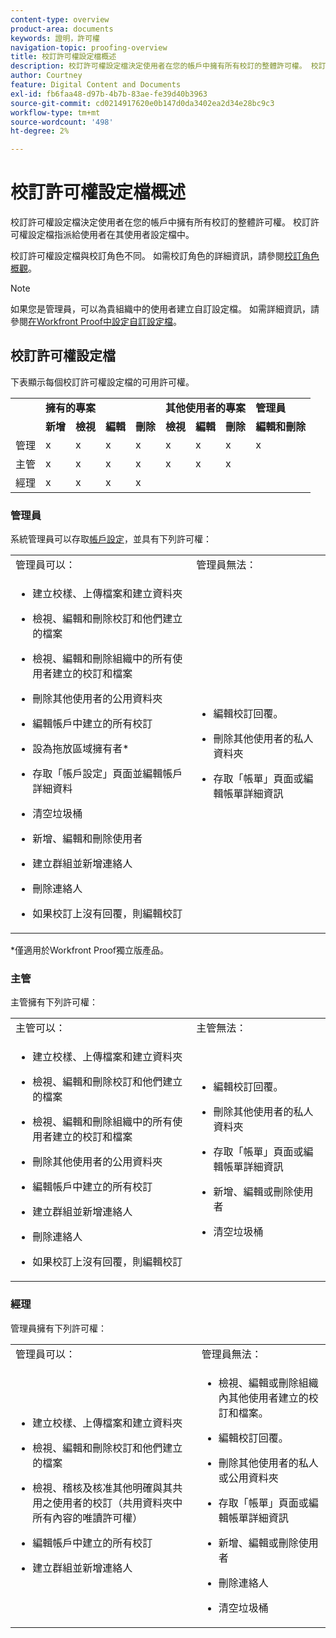 ```yaml
---
content-type: overview
product-area: documents
keywords: 證明，許可權
navigation-topic: proofing-overview
title: 校訂許可權設定檔概述
description: 校訂許可權設定檔決定使用者在您的帳戶中擁有所有校訂的整體許可權。 校訂許可權設定檔指派給使用者在其使用者設定檔中。 校訂許可權設定檔與校訂角色不同。
author: Courtney
feature: Digital Content and Documents
exl-id: fb6faa48-d97b-4b7b-83ae-fe39d40b3963
source-git-commit: cd0214917620e0b147d0da3402ea2d34e28bc9c3
workflow-type: tm+mt
source-wordcount: '498'
ht-degree: 2%

---
```


# 校訂許可權設定檔概述

<!--Audited: 12/2023-->

校訂許可權設定檔決定使用者在您的帳戶中擁有所有校訂的整體許可權。 校訂許可權設定檔指派給使用者在其使用者設定檔中。

校訂許可權設定檔與校訂角色不同。 如需校訂角色的詳細資訊，請參閱[校訂角色概觀](../../../review-and-approve-work/proofing/proofing-overview/proof-roles.md)。

>[!NOTE]
>
>如果您是管理員，可以為貴組織中的使用者建立自訂設定檔。 如需詳細資訊，請參閱[在Workfront Proof中設定自訂設定檔](../../../workfront-proof/wp-acct-admin/account-settings/configure-custom-profiles.md)。

<!--
<p data-mc-conditions="QuicksilverOrClassic.Draft mode">Consider the following about roles and permissions:</p>
-->

<!--
<ul data-mc-conditions="QuicksilverOrClassic.Draft mode">
<li> <p>Assigned profile permissions relate only to the users and items in your own account. The exception is in the case of Satellite accounts, where the Administrator and Billing Administrator for the main (hub) accounts can access and manage the account settings and billing of those accounts from the hub account level.</p> </li>
<li> <p>Billing Administrators and Administrators can delete users. This can only be done in Account settings.</p> </li>
<li>When Billing Administrators and Administrators view proofs that are owned by other users in their account, they view them with the role of a Reviewer.</li>
<li>Using the Read Only role, Billing Administrators and Administrators can access proofs in folders shared with them or in folders created by them. </li>
</ul>
-->

## 校訂許可權設定檔

下表顯示每個校訂許可權設定檔的可用許可權。

<table style="table-layout:auto">
  <tr>
   <td colspan="1" ><strong></strong>
   </td>
   <td colspan="4" ><strong>擁有的專案</strong>
   </td>
   <td colspan="3" ><strong>其他使用者的專案</strong>
   </td>
   <td><strong>管理員</strong>
   </td>
  </tr>
  <tr>
   <td>
   </td>
   <td><strong>新增</strong>
   </td>
   <td><strong>檢視</strong>
   </td>
   <td><strong>編輯</strong>
   </td>
   <td><strong>刪除</strong>
   </td>
   <td><strong>檢視</strong>
   </td>
   <td><strong>編輯</strong>
   </td>
   <td><strong>刪除</strong>
   </td>
   <td><strong>編輯和刪除</strong>
   </td>
  </tr>
  <tr>
   <td>管理
   </td>
   <td>x
   </td>
   <td>x
   </td>
   <td>x
   </td>
   <td>x
   </td>
   <td>x
   </td>
   <td>x
   </td>
   <td>x
   </td>
   <td>x
   </td>
  </tr>
  <tr>
   <td>主管
   </td>
   <td>x
   </td>
   <td>x
   </td>
   <td>x
   </td>
   <td>x
   </td>
   <td>x
   </td>
   <td>x
   </td>
   <td>x
   </td>
   <td>
   </td>
  </tr>
  <tr>
   <td>經理
   </td>
   <td>x
   </td>
   <td>x
   </td>
   <td>x
   </td>
   <td>x
   </td>
   <td>
   </td>
   <td>
   </td>
   <td>
   </td>
   <td>
   </td>
  </tr>
</table>

### 管理員

系統管理員可以存取[帳戶設定](https://support.workfront.com/hc/en-us/sections/115000912147-Account-Settings)，並具有下列許可權：

<table style="table-layout:auto"> 
 <col> 
 <col> 
 <tbody> 
  <tr> 
   <td>管理員可以：</td> 
   <td>管理員無法：</td> 
  </tr> 
  <tr> 
   <td> 
    <ul> 
     <li> <p>建立校樣、上傳檔案和建立資料夾</p> </li> 
     <li> <p>檢視、編輯和刪除校訂和他們建立的檔案</p> </li> 
     <li> <p>檢視、編輯和刪除組織中的所有使用者建立的校訂和檔案</p> </li> 
     <li> <p>刪除其他使用者的公用資料夾</p> </li> 
     <li> <p>編輯帳戶中建立的所有校訂</p> </li> 
     <li> <p>設為拖放區域擁有者*</p> </li> 
     <li> <p>存取「帳戶設定」頁面並編輯帳戶詳細資料</p> </li> 
     <li> <p>清空垃圾桶</p> </li> 
     <li> <p>新增、編輯和刪除使用者</p> </li> 
     <li> <p>建立群組並新增連絡人</p> </li> 
     <li> <p>刪除連絡人</p> </li> 
     <li> <p>如果校訂上沒有回覆，則編輯校訂</p> </li> 
    </ul> </td> 
   <td> 
    <ul> 
     <li> <p>編輯校訂回覆。</p> </li> 
     <li> <p>刪除其他使用者的私人資料夾</p> </li> 
     <li> <p>存取「帳單」頁面或編輯帳單詳細資訊</p> </li> 
    </ul> </td> 
  </tr> 
 </tbody> 
</table>

&#42;僅適用於Workfront Proof獨立版產品。

### 主管

主管擁有下列許可權：

<table style="table-layout:auto"> 
 <col> 
 <col> 
 <tbody> 
  <tr> 
   <td>主管可以：</td> 
   <td>主管無法：</td> 
  </tr> 
  <tr> 
   <td> 
    <ul> 
     <li> <p>建立校樣、上傳檔案和建立資料夾</p> </li> 
     <li> <p>檢視、編輯和刪除校訂和他們建立的檔案</p> </li> 
     <li> <p>檢視、編輯和刪除組織中的所有使用者建立的校訂和檔案</p> </li> 
     <li> <p>刪除其他使用者的公用資料夾</p> </li> 
     <li> <p>編輯帳戶中建立的所有校訂</p> </li> 
     <li> <p>建立群組並新增連絡人</p> </li> 
     <li> <p>刪除連絡人</p> </li> 
     <li> <p>如果校訂上沒有回覆，則編輯校訂</p> </li> 
    </ul> </td> 
   <td> 
    <ul> 
     <li> <p>編輯校訂回覆。</p> </li> 
     <li> <p>刪除其他使用者的私人資料夾</p> </li> 
     <li> <p>存取「帳單」頁面或編輯帳單詳細資訊</p> </li> 
     <li> <p>新增、編輯或刪除使用者</p> </li> 
     <li> <p>清空垃圾桶</p> </li> 
    </ul> </td> 
  </tr> 
 </tbody> 
</table>

### 經理

管理員擁有下列許可權：

<table style="table-layout:auto"> 
 <col> 
 <col> 
 <tbody> 
  <tr> 
   <td>管理員可以：</td> 
   <td>管理員無法：</td> 
  </tr> 
  <tr> 
   <td> 
    <ul> 
     <li> <p>建立校樣、上傳檔案和建立資料夾</p> </li> 
     <li> <p>檢視、編輯和刪除校訂和他們建立的檔案</p> </li> 
     <li> <p>檢視、稽核及核准其他明確與其共用之使用者的校訂（共用資料夾中所有內容的唯讀許可權）</p> </li> 
     <li> <p>編輯帳戶中建立的所有校訂</p> </li> 
     <li> <p>建立群組並新增連絡人</p> </li> 
    </ul> </td> 
   <td> 
    <ul> 
     <li> <p>檢視、編輯或刪除組織內其他使用者建立的校訂和檔案。 </p> </li><li><p>編輯校訂回覆。</p> </li> 
     <li> <p>刪除其他使用者的私人或公用資料夾</p> </li> 
     <li> <p>存取「帳單」頁面或編輯帳單詳細資訊</p> </li> 
     <li> <p>新增、編輯或刪除使用者</p> </li> 
     <li> <p> 刪除連絡人</p> </li> 
     <li> <p>清空垃圾桶</p> </li> 
    </ul> </td> 
  </tr> 
 </tbody> 
</table>

<!--
<h3 data-mc-conditions="QuicksilverOrClassic.Draft mode">Observer</h3>
-->

<!--
<p data-mc-conditions="QuicksilverOrClassic.Draft mode">Observers have the following permissions:</p>
-->

<!--
<p data-mc-conditions="QuicksilverOrClassic.Draft mode"> <img src="assets/cleaner2.png">Can see, review, and approve proofs of other users that are explicitly shared with them (Read-only rights to everything in a shared folder). For more information, see <a href="../../../workfront-proof/wp-work-proofsfiles/share-proofs-and-files/manage-proof-roles.md" class="MCXref xref">Manage Proof Roles in Workfront Proof</a>.</p>
-->

<!--
<p data-mc-conditions="QuicksilverOrClassic.Draft mode"> <img src="assets/cleaner2.png">Can view files that are explicitly shared with them. </p>
-->

<!--
<p data-mc-conditions="QuicksilverOrClassic.Draft mode"> <img src="assets/no2.png">Cannot create proofs, upload files, and create folders. For more information, see <a href="../../../workfront-proof/wp-work-proofsfiles/create-proofs-and-files/upload-files-web-content.md" class="MCXref xref">Upload Files and Web Content to Workfront Proof</a>.</p>
-->

<!--
<p data-mc-conditions="QuicksilverOrClassic.Draft mode"> <img src="assets/no2.png">Cannot view, edit, or delete proofs and files created by other users in the organization.</p>
-->

<!--
<p data-mc-conditions="QuicksilverOrClassic.Draft mode"> <img src="assets/no2.png">Cannot edit proofs or replies.</p>
-->

<!--
<p data-mc-conditions="QuicksilverOrClassic.Draft mode"> <img src="assets/no2.png">Cannot delete any items created in the organization.</p>
-->

<!--
<p data-mc-conditions="QuicksilverOrClassic.Draft mode"> <img src="assets/no2.png">Cannot access the Billing page or Account settings. For more information, see <a href="../../../workfront-proof/wp-billingsettings/manage-your-billing/wp-billing-page.md" class="MCXref xref">The Workfront Proof Billing Page</a> and <a href="../../../workfront-proof/wp-acct-admin/account-settings/account-settings.md" class="MCXref xref">Account settings in Workfront Proof</a>.</p>
-->

<!--
<p data-mc-conditions="QuicksilverOrClassic.Draft mode"> <img src="assets/no2.png">Cannot be set as the Dropzone owner. For more information, see <a href="../../../workfront-proof/wp-acct-admin/account-settings/configure-dropzone-in-wp.md" class="MCXref xref">Configure the dropzone in Workfront Proof</a>.</p>
-->

<!--
<p data-mc-conditions="QuicksilverOrClassic.Draft mode"> <img src="assets/no2.png">Cannot empty the trash. For more information, see <a href="../../../workfront-proof/wp-work-proofsfiles/manage-your-work/restore-and-empty-trash.md" class="MCXref xref">Restore and Empty the Trash in Workfront Proof</a>.</p>
-->

<!--
<p data-mc-conditions="QuicksilverOrClassic.Draft mode"> <img src="assets/no2.png">Cannot add, edit, or delete users. </p>
-->

<!--
<p data-mc-conditions="QuicksilverOrClassic.Draft mode"> <img src="assets/no2.png">Cannot create groups or add new contacts. </p>
-->

<!--
<p data-mc-conditions="QuicksilverOrClassic.Draft mode"> <img src="assets/no2.png">Cannot delete contacts. </p>
-->


<!--
<p data-mc-conditions="QuicksilverOrClassic.Draft mode">Menus and functions available to Observers are limited. </p>>
-->

<!--
<li data-mc-conditions="QuicksilverOrClassic.Draft mode">Observers do not see the Header menu or the green New menu in their Dashboard</li>>
-->

<!--
<li data-mc-conditions="QuicksilverOrClassic.Draft mode">Observers do not see the following links in their Settings: Account settings, Billing </li>>
-->

<!--
<h3 data-mc-conditions="QuicksilverOrClassic.Draft mode">Guest</h3>
-->

<!--
<p data-mc-conditions="QuicksilverOrClassic.Draft mode">The Guest profile is used to give access to proofs for reviewers who do not have their own Workfront Proof account. Guests can access proofs shared with them directly via their personal email notifications.</p>
-->

<!--
<p data-mc-conditions="QuicksilverOrClassic.Draft mode"> <img src="assets/cleaner2.png">Can view, review, and approve proofs that are explicitly shared with them.</p>
-->

<!--
<p data-mc-conditions="QuicksilverOrClassic.Draft mode"> <img src="assets/cleaner2.png">Can view files that are explicitly shared with them.</p>
-->

<!--
<p data-mc-conditions="QuicksilverOrClassic.Draft mode"> <img src="assets/no2.png">Cannot access the Dashboard.</p>
-->

<!--
<p data-mc-conditions="QuicksilverOrClassic.Draft mode"> <img src="assets/no2.png">Cannot have folders shared with them. For more information, see <a href="../../../workfront-proof/wp-work-proofsfiles/organize-your-work/manage-folders.md" class="MCXref xref">Manage Folders in Workfront Proof</a>.</p>
-->

<!--
<p data-mc-conditions="QuicksilverOrClassic.Draft mode"> <img src="assets/no2.png">Cannot be added as Authors or Moderators to the proofs. For more information, see <a href="../../../workfront-proof/wp-work-proofsfiles/share-proofs-and-files/manage-proof-roles.md" class="MCXref xref">Manage Proof Roles in Workfront Proof</a>.</p>
-->

<!--
<note type="note">
 Guests are not Workfront Proof users, so they cannot see all the proofs shared with them in their own Dashboard.
</note>
-->
